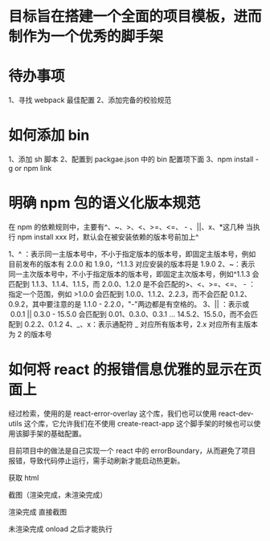 # 目标旨在搭建一个全面的项目模板，进而制作为一个优秀的脚手架

# 待办事项

1、寻找 webpack 最佳配置
2、添加完备的校验规范

# 如何添加 bin

1、添加 sh 脚本
2、配置到 packgae.json 中的 bin 配置项下面
3、npm install -g or npm link

# 明确 npm 包的语义化版本规范

在 npm 的依赖规则中，主要有^、~、>、<、>=、<=、 - 、||、x、\*这几种
当执行 npm install xxx 时，默认会在被安装依赖的版本号前加上^

1、^ ：表示同一主版本号中，不小于指定版本的版本号，即固定主版本号，例如目前发布的版本有 2.0.0 和 1.9.0，^1.1.3 对应安装的版本将是 1.9.0
2、~：表示同一主次版本号中，不小于指定版本的版本号，即固定主次版本号，例如^1.1.3 会匹配到 1.1.3、1.1.4、1.1.5，而 2.0.0、1.2.0 是不会匹配的>、<、>=、<=、 - ：指定一个范围，例如 >1.0.0 会匹配到 1.0.0、1.1.2、2.2.3，而不会匹配 0.1.2、0.9.2，其中要注意的是 1.1.0 - 2.2.0，"-"两边都是有空格的。
3、|| ：表示或  0.0.1 || 0.3.0 - 15.5.0 会匹配到 0.01、0.3.0、0.3.1 ... 14.5.2、15.5.0，而不会匹配到 0.2.2、0.1.2
4、_、x：表示通配符 _ 对应所有版本号，2.x 对应所有主版本为 2 的版本号

# 如何将 react 的报错信息优雅的显示在页面上

经过检索，使用的是 react-error-overlay 这个库，我们也可以使用 react-dev-utils 这个库，它允许我们在不使用 create-react-app 这个脚手架的时候也可以使用该脚手架的基础配置。

目前项目中的做法是自己实现一个 react 中的 errorBoundary，从而避免了项目报错，导致代码停止运行，需手动刷新才能启动热更新。

获取 html

截图（渲染完成，未渲染完成）

渲染完成
直接截图

未渲染完成
onload 之后才能执行
